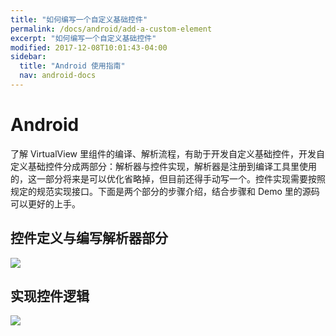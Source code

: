 ```yaml
---
title: "如何编写一个自定义基础控件"
permalink: /docs/android/add-a-custom-element
excerpt: "如何编写一个自定义基础控件"
modified: 2017-12-08T10:01:43-04:00
sidebar:
  title: "Android 使用指南"
  nav: android-docs
---
```


# Android

了解 VirtualView 里组件的编译、解析流程，有助于开发自定义基础控件，开发自定义基础控件分成两部分：解析器与控件实现，解析器是注册到编译工具里使用的，这一部分将来是可以优化省略掉，但目前还得手动写一个。控件实现需要按照规定的规范实现接口。下面是两个部分的步骤介绍，结合步骤和 Demo 里的源码可以更好的上手。

## 控件定义与编写解析器部分

![](https://gw.alicdn.com/tfs/TB1YYgleOqAXuNjy1XdXXaYcVXa-775-1125.jpg)

## 实现控件逻辑
![](https://gw.alicdn.com/tfs/TB1plm8hfDH8KJjy1XcXXcpdXXa-1130-1180.jpg)